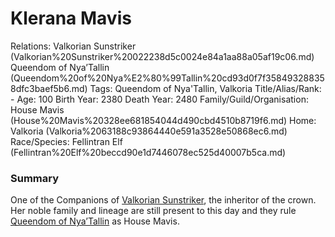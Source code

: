 # Klerana Mavis

Relations: Valkorian Sunstriker (Valkorian%20Sunstriker%20022238d5c0024e84a1aa88a05af19c06.md) Queendom of Nya’Tallin (Queendom%20of%20Nya%E2%80%99Tallin%20cd93d0f7f358493288358dfc3baef5b6.md) 
Tags: Queendom of Nya'Tallin, Valkoria
Title/Alias/Rank: -
Age: 100
Birth Year: 2380
Death Year: 2480
Family/Guild/Organisation: House Mavis (House%20Mavis%20328ee681854044d490cbd4510b8719f6.md) 
Home: Valkoria (Valkoria%2063188c93864440e591a3528e50868ec6.md) 
Race/Species: Fellintran Elf (Fellintran%20Elf%20beccd90e1d7446078ec525d40007b5ca.md)

### Summary

One of the Companions of [Valkorian Sunstriker](Valkorian%20Sunstriker%20022238d5c0024e84a1aa88a05af19c06.md), the inheritor of the crown. Her noble family and lineage are still present to this day and they rule [Queendom of Nya’Tallin](Queendom%20of%20Nya%E2%80%99Tallin%20cd93d0f7f358493288358dfc3baef5b6.md) as House Mavis.
